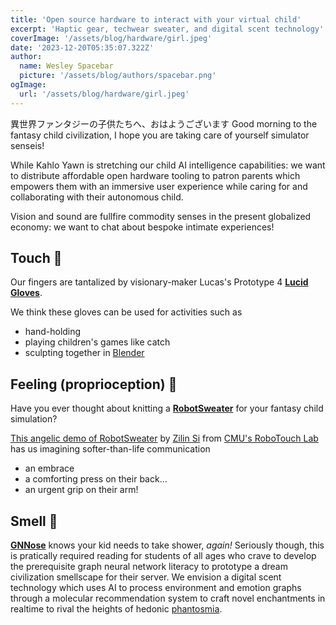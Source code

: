 ```yaml
---
title: 'Open source hardware to interact with your virtual child'
excerpt: 'Haptic gear, techwear sweater, and digital scent technology'
coverImage: '/assets/blog/hardware/girl.jpeg'
date: '2023-12-20T05:35:07.322Z'
author:
  name: Wesley Spacebar
  picture: '/assets/blog/authors/spacebar.png'
ogImage:
  url: '/assets/blog/hardware/girl.jpeg'
---
```


異世界ファンタジーの子供たちへ、おはようございます
Good morning to the fantasy child civilization,
I hope you are taking care of yourself simulator senseis!

While Kahlo Yawn is stretching our child AI intelligence capabilities: we want to distribute affordable open hardware tooling to patron parents which empowers them with an immersive user experience while caring for and collaborating with their autonomous child.

Vision and sound are fullfire commodity senses in the present globalized economy: we want to chat about bespoke intimate experiences! 
## Touch 🐘
Our fingers are tantalized by visionary-maker Lucas's Prototype 4 [**Lucid Gloves**](https://hackaday.io/project/178243-lucidgloves-vr-haptic-gloves-on-a-budget). 

We think these gloves can be used for activities such as 
* hand-holding 
* playing children's games like catch
* sculpting together in [Blender](https://www.blender.org/)

## Feeling (proprioception) 🦑
Have you ever thought about knitting a [**RobotSweater**](https://labs.ri.cmu.edu/robotouch/robotsweater/) for your fantasy child simulation?

[This angelic demo of RobotSweater](https://www.youtube.com/watch?v=M1OFmqBRIB8) by [Zilin Si](https://si-lynnn.github.io/) from [CMU's RoboTouch Lab](https://labs.ri.cmu.edu/robotouch/robotsweater/) has us imagining softer-than-life communication
* an embrace
* a comforting press on their back... 
* an urgent grip on their arm!

## Smell 🐷
[**GNNose**](https://medium.com/stanford-cs224w/whats-that-smell-gnnose-knows-1770d9123c05) knows your kid needs to take shower, *again!* Seriously though, this is pratically required reading for students of all ages who crave to develop the prerequisite graph neural network literacy to prototype a dream civilization smellscape for their server.
We envision a digital scent technology which uses AI to process environment and emotion graphs through a molecular recommendation system to craft novel enchantments in realtime to rival the heights of hedonic [phantosmia](https://psychonautwiki.org/wiki/Olfactory_hallucination).